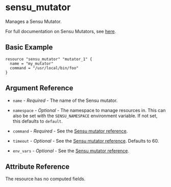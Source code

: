 # sensu_mutator

Manages a Sensu Mutator.

For full documentation on Sensu Mutators, see [here](https://docs.sensu.io/sensu-go/5.0/reference/mutators).

## Basic Example

```hcl
resource "sensu_mutator" "mutator_1" {
  name = "my_mutator"
  command = "/usr/local/bin/foo"
}
```

## Argument Reference

* `name` - *Required* - The name of the Sensu mutator.

* `namespace` - *Optional* - The namespace to manage resources in. This can
  also be set with the `SENSU_NAMESPACE` environment variable. If not set,
  this defaults to `default`.

* `command` - *Required* - See the [Sensu mutator reference](https://docs.sensu.io/sensu-go/5.0/reference/mutators/#attributes).

* `timeout` - *Optional* - See the [Sensu mutator reference](https://docs.sensu.io/sensu-go/5.0/reference/mutators/#attributes).
  Defaults to 60.

* `env_vars` - *Optional* - See the [Sensu mutator reference](https://docs.sensu.io/sensu-go/5.0/reference/mutators/#attributes).

## Attribute Reference

The resource has no computed fields.

